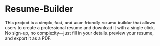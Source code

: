 # Resume-Builder
This project is a simple, fast, and user-friendly resume builder that allows users to create a professional resume and download it with a single click. No sign-up, no complexity—just fill in your details, preview your resume, and export it as a PDF.
